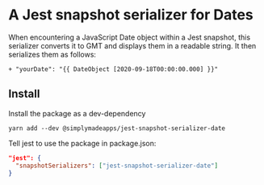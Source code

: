 # A Jest snapshot serializer for Dates

When encountering a JavaScript Date object within a Jest snapshot, this serializer converts it to GMT and displays them in a readable string. It then serializes them as follows:

`+ "yourDate": "{{ DateObject [2020-09-18T00:00:00.000] }}"`

## Install
Install the package as a dev-dependency

`yarn add --dev @simplymadeapps/jest-snapshot-serializer-date`

Tell jest to use the package in package.json:

```json
"jest": {
  "snapshotSerializers": ["jest-snapshot-serializer-date"]
}
```
